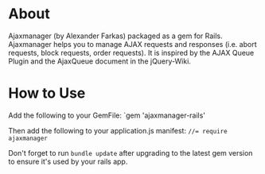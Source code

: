 About
======
Ajaxmanager (by Alexander Farkas) packaged as a gem for Rails. Ajaxmanager helps you to manage AJAX requests and responses (i.e. abort requests, block requests, order requests). It is inspired by the AJAX Queue Plugin and the AjaxQueue document in the jQuery-Wiki.

How to Use
===========
Add the following to your GemFile: 
`gem 'ajaxmanager-rails'

Then add the following to your application.js manifest:
`//= require ajaxmanager`

Don't forget to run `bundle update` after upgrading to the latest gem version to ensure it's used by your rails app.
